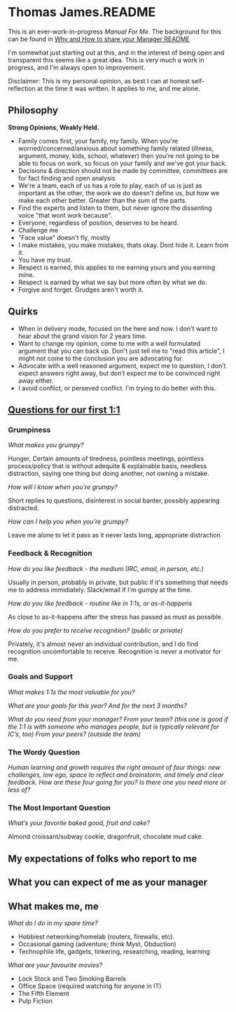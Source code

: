 # Thomas James.README

This is an ever-work-in-progress _Manual For Me_. The background for this can be found in [Why and How to share your Manager README](https://medium.com/@kawomersley/why-and-how-to-share-your-manager-readme-plus-heres-mine-8a4fe188ee1b)

I'm somewhat just starting out at this, and in the interest of being open and transparent this seems like a great idea. This is very much a work in progress, and I'm always open to improvement. 

Disclaimer: This is my personal opinion, as best I can at honest self-reflection at the time it was written. It applies to me, and me alone. 

## Philosophy 

**Strong Opinions, Weakly Held.**

* Family comes first, your family, my family. When you're worried/concerned/anxious about something family related (illness, argument, money, kids, school, whatever) then you're not going to be able to focus on work, so focus on your family and we've got your back. 
* Decisions & direction should not be made by committee, committees are for fact finding and open analysis
* We're a team, each of us has a role to play, each of us is just as important as the other, the work we do doesn't define us, but how we make each other better. Greater than the sum of the parts. 
* Find the experts and listen to them, but never ignore the dissenting voice "that wont work because". 
* Everyone, regardless of position, deserves to be heard. 
* Challenge me
* "Face value" doesn't fly, mostly
* I make mistakes, you make mistakes, thats okay. Dont hide it. Learn from it.
* You have my trust.
* Respect is earned, this applies to me earning yours and you earning mine. 
* Respect is earned by what we say but more often by what we do.
* Forgive and forget. Grudges aren't worth it.

## Quirks 

* When in delivery mode, focused on the here and now. I don't want to hear about the grand vision for 2 years time. 
* Want to change my opinion, come to me with a well formulated argument that you can back up. Don't just tell me to "read this article", I might not come to the conclusion you are advocating for.
* Advocate with a well reasoned argument, expect me to question, I don’t expect answers right away, but don’t expect me to be convinced right away either.
* I avoid conflict, or perseved conflict. I'm trying to do better with this. 

## [Questions for our first 1:1](https://larahogan.me/blog/first-one-on-one-questions/)

### Grumpiness

_What makes you grumpy?_

Hunger, Certain amounts of tiredness, pointless meetings, pointless process/policy that is without adequite & explainable basis, needless distraction, saying one thing but doing another, not owning a mistake.

_How will I know when you’re grumpy?_

Short replies to questions, disinterest in social banter, possibly appearing distracted.

_How can I help you when you’re grumpy?_

Leave me alone to let it pass as it never lasts long, appropriate distraction

### Feedback & Recognition

_How do you like feedback - the medium (IRC, email, in person, etc.)_

Usually in person, probably in private, but public if it's something that needs me to address immidiately. Slack/email if I'm gumpy at the time. 

_How do you like feedback - routine like in 1:1s, or as-it-happens_

As close to as-it-happens after the stress has passed as must as possible. 

_How do you prefer to receive recognition? (public or private)_

Privately, it's almost never an individual contribution, and I do find recognition uncomfortable to receive. Recognition is never a motivator for me. 

### Goals and Support

_What makes 1:1s the most valuable for you?_

_What are your goals for this year? And for the next 3 months?_

_What do you need from your manager?_
_From your team? (this one is good if the 1:1 is with someone who manages people, but is typically relevant for IC’s, too)_
_From your peers? (outside the team)_

### The Wordy Question

_Human learning and growth requires the right amount of four things: new challenges, low ego, space to reflect and brainstorm, and timely and clear feedback. How are these four going for you? Is there one you need more or less of?_

### The Most Important Question

_What’s your favorite baked good, fruit and cake?_

Almond croissant/subway cookie, dragonfruit, chocolate mud cake. 

## My expectations of folks who report to me

## What you can expect of me as your manager

## What makes me, me

_What do I do in my spare time?_

* Hobbiest networking/homelab (routers, firewalls, etc). 
* Occasional gaming (adventure; think Myst, Obduction)
* Technophile life, gadgets, tinkering, researching, reading, learning

_What are your favourite movies?_

* Lock Stock and Two Smoking Barrels 
* Office Space (required watching for anyone in IT)
* The Fifth Element 
* Pulp Fiction

